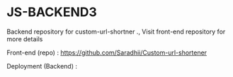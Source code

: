 # JS-BACKEND3
Backend repository for custom-url-shortner ., Visit front-end repository for more details <br>

Front-end (repo) : https://github.com/Saradhii/Custom-url-shortener <br> 

Deployment (Backend) : 
